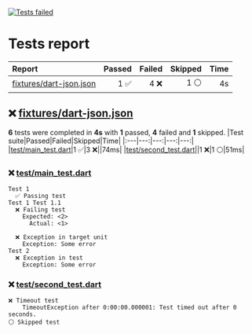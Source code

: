 [![Tests failed](https://img.shields.io/badge/tests-1%20passed%2C%204%20failed%2C%201%20skipped-critical)](#user-content-test-report)
# <a name="user-content-test-report"></a> Tests report
|Report|Passed|Failed|Skipped|Time|
|:---|---:|---:|---:|---:|
|[fixtures/dart-json.json](#user-content-r0)|1 ✅|4 ❌|1 ⚪|4s|
## ❌ <a id="user-content-r0" href="#user-content-r0">fixtures/dart-json.json</a>
**6** tests were completed in **4s** with **1** passed, **4** failed and **1** skipped.
|Test suite|Passed|Failed|Skipped|Time|
|:---|---:|---:|---:|---:|
|[test/main_test.dart](#user-content-r0s0)|1 ✅|3 ❌||74ms|
|[test/second_test.dart](#user-content-r0s1)||1 ❌|1 ⚪|51ms|
### ❌ <a id="user-content-r0s0" href="#user-content-r0s0">test/main_test.dart</a>
```
Test 1
  ✅ Passing test
Test 1 Test 1.1
  ❌ Failing test
	Expected: <2>
	  Actual: <1>
	
  ❌ Exception in target unit
	Exception: Some error
Test 2
  ❌ Exception in test
	Exception: Some error
```
### ❌ <a id="user-content-r0s1" href="#user-content-r0s1">test/second_test.dart</a>
```
❌ Timeout test
	TimeoutException after 0:00:00.000001: Test timed out after 0 seconds.
⚪ Skipped test
```